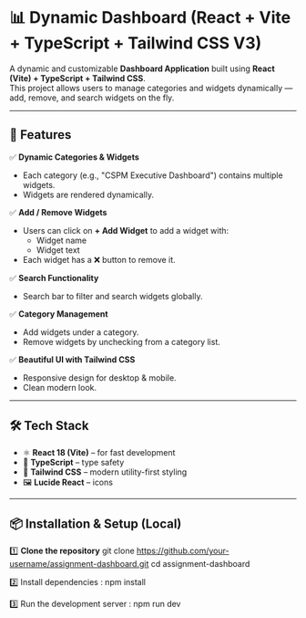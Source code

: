 # 📊 Dynamic Dashboard (React + Vite + TypeScript + Tailwind CSS V3)

A dynamic and customizable **Dashboard Application** built using **React (Vite) + TypeScript + Tailwind CSS**.  
This project allows users to manage categories and widgets dynamically — add, remove, and search widgets on the fly.

---

## 🚀 Features

✅ **Dynamic Categories & Widgets**  
- Each category (e.g., "CSPM Executive Dashboard") contains multiple widgets.  
- Widgets are rendered dynamically.  

✅ **Add / Remove Widgets**  
- Users can click on **+ Add Widget** to add a widget with:  
  - Widget name  
  - Widget text  
- Each widget has a ❌ button to remove it.  

✅ **Search Functionality**  
- Search bar to filter and search widgets globally.  

✅ **Category Management**  
- Add widgets under a category.  
- Remove widgets by unchecking from a category list.  

✅ **Beautiful UI with Tailwind CSS**  
- Responsive design for desktop & mobile.  
- Clean modern look.  

---

## 🛠️ Tech Stack

- ⚛️ **React 18 (Vite)** – for fast development  
- 📘 **TypeScript** – type safety  
- 🎨 **Tailwind CSS** – modern utility-first styling  
- 🖼 **Lucide React** – icons  

---

## 📦 Installation & Setup (Local)

1️⃣ **Clone the repository**
 git clone https://github.com/your-username/assignment-dashboard.git
 cd assignment-dashboard  

2️⃣ Install dependencies : npm install

3️⃣ Run the development server : npm run dev
